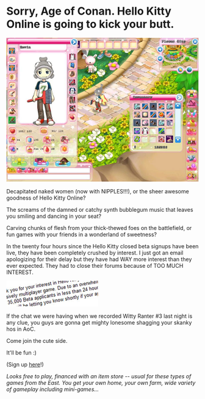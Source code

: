 # Sorry, Age of Conan. Hello Kitty Online is going to kick your butt.

![hk.jpg](../uploads/2008/02/hk.jpg)

Decapitated naked women (now with NIPPLES!!!), or the sheer awesome goodness of Hello Kitty Online?

The screams of the damned or catchy synth bubblegum music that leaves you smiling and dancing in your seat?

Carving chunks of flesh from your thick-thewed foes on the battlefield, or fun games with your friends in a wonderland of sweetness?

In the twenty four hours since the Hello Kitty closed beta signups have been live, they have been completely crushed by interest. I just got an email apologizing for their delay but they have had WAY more interest than they ever expected. They had to close their forums because of TOO MUCH INTEREST.

![hk2.jpg](../uploads/2008/02/hk2.jpg)

If the chat we were having when we recorded Witty Ranter #3 last night is any clue, you guys are gonna get mighty lonesome shagging your skanky hos in AoC.

Come join the cute side.

It'll be fun :)

(Sign up [here](http://www.hellokittyonline.com/)!)

*Looks free to play, financed with an item store -- usual for these types of games from the East. You get your own home, your own farm, wide variety of gameplay including mini-games...*




